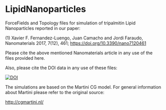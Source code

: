 # LipidNanoparticles
ForceFields and Topology files for simulation of tripalmitin Lipid Nanoparticles reported in our paper:

(1) Xavier F. Fernandez-Luengo, Juan Camacho and Jordi Faraudo, Nanomaterials 2017, 7(12), 461; https://doi.org/10.3390/nano7120461

Please cite the above mentioned Nanomaterials article in any use of the files provided here.

Also, please cite the DOI data in any use of these files:

[![DOI](https://zenodo.org/badge/DOI/10.5281/zenodo.3295462.svg)](https://doi.org/10.5281/zenodo.3295462)

The simulations are based on the Martini CG model. For general information about Martini please refer to the original source:

http://cgmartini.nl/




